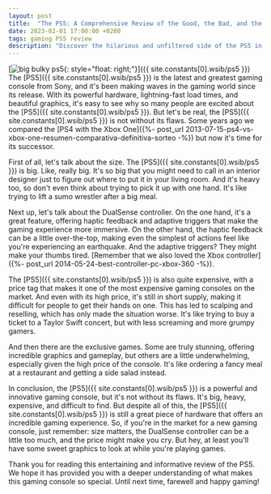 ```yaml
---
layout: post
title:  "The PS5: A Comprehensive Review of the Good, the Bad, and the Big"
date: 2023-02-01 17:00:00 +0200
tags: gaming PS5 review
description: "Discover the hilarious and unfiltered side of the PS5 in this comprehensive review. Explore the good, the bad, and the big of this powerful gaming console, including its size, price, exclusive games, and DualSense controller. Get the inside scoop on what makes the PS5 a must-have for gamers."
---
```


[![big bulky ps5](https://i.imgur.com/hfOlYVsm.jpg){: style="float: right;"}]({{ site.constants[0].wsib/ps5 }})
The [PS5]({{ site.constants[0].wsib/ps5 }}) is the latest and greatest gaming console from Sony, and it's been making waves in the gaming world since its release. With its powerful hardware, lightning-fast load times, and beautiful graphics, it's easy to see why so many people are excited about the [PS5]({{ site.constants[0].wsib/ps5 }}). But let's be real, the [PS5]({{ site.constants[0].wsib/ps5 }}) is not without its flaws. Some years ago we compared the [PS4 with the Xbox One]({%- post_url 2013-07-15-ps4-vs-xbox-one-resumen-comparativa-definitiva-sorteo -%}) but now it's time for its successor.

First of all, let's talk about the size. The [PS5]({{ site.constants[0].wsib/ps5 }}) is big. Like, really big. It's so big that you might need to call in an interior designer just to figure out where to put it in your living room. And it's heavy too, so don't even think about trying to pick it up with one hand. It's like trying to lift a sumo wrestler after a big meal.

Next up, let's talk about the DualSense controller. On the one hand, it's a great feature, offering haptic feedback and adaptive triggers that make the gaming experience more immersive. On the other hand, the haptic feedback can be a little over-the-top, making even the simplest of actions feel like you're experiencing an earthquake. And the adaptive triggers? They might make your thumbs tired. [Remember that we also loved the Xbox controller]({%- post_url 2014-05-24-best-controller-pc-xbox-360 -%}).

The [PS5]({{ site.constants[0].wsib/ps5 }}) is also quite expensive, with a price tag that makes it one of the most expensive gaming consoles on the market. And even with its high price, it's still in short supply, making it difficult for people to get their hands on one. This has led to scalping and reselling, which has only made the situation worse. It's like trying to buy a ticket to a Taylor Swift concert, but with less screaming and more grumpy gamers.

And then there are the exclusive games. Some are truly stunning, offering incredible graphics and gameplay, but others are a little underwhelming, especially given the high price of the console. It's like ordering a fancy meal at a restaurant and getting a side salad instead.

In conclusion, the [PS5]({{ site.constants[0].wsib/ps5 }}) is a powerful and innovative gaming console, but it's not without its flaws. It's big, heavy, expensive, and difficult to find. But despite all of this, the [PS5]({{ site.constants[0].wsib/ps5 }}) is still a great piece of hardware that offers an incredible gaming experience. So, if you're in the market for a new gaming console, just remember: size matters, the DualSense controller can be a little too much, and the price might make you cry. But hey, at least you'll have some sweet graphics to look at while you're playing games.

Thank you for reading this entertaining and informative review of the PS5. We hope it has provided you with a deeper understanding of what makes this gaming console so special. Until next time, farewell and happy gaming!
